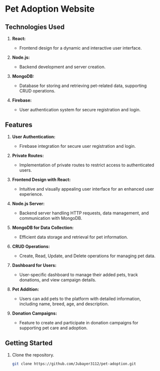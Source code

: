 # Pet Adoption Website

## Technologies Used

1. **React:**
   - Frontend design for a dynamic and interactive user interface.

2. **Node.js:**
   - Backend development and server creation.

3. **MongoDB:**
   - Database for storing and retrieving pet-related data, supporting CRUD operations.

4. **Firebase:**
   - User authentication system for secure registration and login.

## Features

1. **User Authentication:**
   - Firebase integration for secure user registration and login.

2. **Private Routes:**
   - Implementation of private routes to restrict access to authenticated users.

3. **Frontend Design with React:**
   - Intuitive and visually appealing user interface for an enhanced user experience.

4. **Node.js Server:**
   - Backend server handling HTTP requests, data management, and communication with MongoDB.

5. **MongoDB for Data Collection:**
   - Efficient data storage and retrieval for pet information.

6. **CRUD Operations:**
   - Create, Read, Update, and Delete operations for managing pet data.

7. **Dashboard for Users:**
   - User-specific dashboard to manage their added pets, track donations, and view campaign details.

8. **Pet Addition:**
   - Users can add pets to the platform with detailed information, including name, breed, age, and description.

9. **Donation Campaigns:**
   - Feature to create and participate in donation campaigns for supporting pet care and adoption.

## Getting Started

1. Clone the repository.
   ```bash
   git clone https://github.com/Jubayer3112/pet-adoption.git
